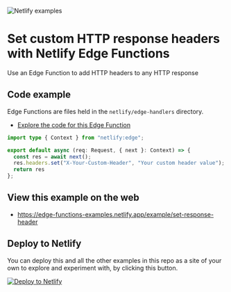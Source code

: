 ![Netlify examples](https://user-images.githubusercontent.com/5865/159468750-df1c2783-39b2-40da-9c0f-971f72a7ea3f.png)

# Set custom HTTP response headers with Netlify Edge Functions

Use an Edge Function to add HTTP headers to any HTTP response

## Code example

Edge Functions are files held in the `netlify/edge-handlers` directory.

- [Explore the code for this Edge Function](../../netlify/edge-handlers/set-response-header.ts)


```ts
import type { Context } from "netlify:edge";

export default async (req: Request, { next }: Context) => {
  const res = await next();
  res.headers.set("X-Your-Custom-Header", "Your custom header value");
  return res
};
```

## View this example on the web

- https://edge-functions-examples.netlify.app/example/set-response-header

## Deploy to Netlify

You can deploy this and all the other examples in this repo as a site of your own to explore and experiment with, by clicking this button.

[![Deploy to Netlify](https://www.netlify.com/img/deploy/button.svg)](https://app.netlify.com/start/deploy?repository=https://github.com/netlify/edge-functions-examples)
